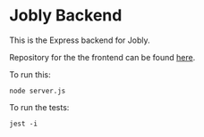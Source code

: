 # Jobly Backend

This is the Express backend for Jobly.

Repository for the the frontend can be found [here](https://github.com/franciscarino/jobly-frontend).

To run this:

    node server.js

To run the tests:

    jest -i
